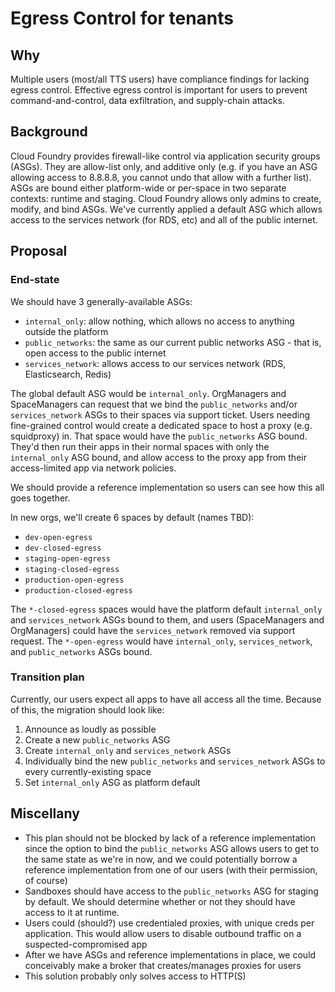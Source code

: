 # Egress Control for tenants

## Why

Multiple users (most/all TTS users) have compliance findings for lacking egress control.
Effective egress control is important for users to prevent command-and-control, data 
exfiltration, and supply-chain attacks.

## Background

Cloud Foundry provides firewall-like control via application security groups (ASGs). They
are allow-list only, and additive only (e.g. if you have an ASG allowing access to 8.8.8.8, 
you cannot undo that allow with a further list). ASGs are bound either platform-wide or per-space
in two separate contexts: runtime and staging. Cloud Foundry allows only admins to create,
modify, and bind ASGs. We've currently applied a default ASG which
allows access to the services network (for RDS, etc) and all of the public internet.

## Proposal

### End-state

We should have 3 generally-available ASGs:
- `internal_only`: allow nothing, which allows no access to anything outside the platform
- `public_networks`: the same as our current public networks ASG - that is, open access to the public internet
- `services_network`: allows access to our services network (RDS, Elasticsearch, Redis)

The global default ASG would be `internal_only`. OrgManagers and SpaceManagers can request that we bind the
`public_networks` and/or `services_network` ASGs to their spaces via support ticket. Users needing fine-grained
control would create a dedicated space to host a proxy (e.g. squidproxy) in. That space would have
the `public_networks` ASG bound. They'd then run their apps in their normal spaces with only the `internal_only`
ASG bound, and allow access to the proxy app from their access-limited app via network policies.

We should provide a reference implementation so users can see how this all goes together.

In new orgs, we'll create 6 spaces by default (names TBD):
- `dev-open-egress`
- `dev-closed-egress`
- `staging-open-egress`
- `staging-closed-egress`
- `production-open-egress`
- `production-closed-egress`

The `*-closed-egress` spaces would have the platform default `internal_only` and `services_network` 
ASGs bound to them, and users (SpaceManagers and OrgManagers) could have the `services_network` removed via
support request. 
The `*-open-egress` would have `internal_only`, `services_network`, and `public_networks` ASGs bound.

### Transition plan

Currently, our users expect all apps to have all access all the time. Because of this, the migration should look like:

1. Announce as loudly as possible
2. Create a new `public_networks` ASG
3. Create `internal_only` and `services_network` ASGs
4. Individually bind the new `public_networks` and `services_network` ASGs to every currently-existing space
5. Set `internal_only` ASG as platform default

## Miscellany

- This plan should not be blocked by lack of a reference implementation since the option
  to bind the `public_networks` ASG allows users to get to the same state as we're in now,
  and we could potentially borrow a reference implementation from one of our users (with
  their permission, of course)
- Sandboxes should have access to the `public_networks` ASG for staging by default. We should
  determine whether or not they should have access to it at runtime.
- Users could (should?) use credentialed proxies, with unique creds per application.
  This would allow users to disable outbound traffic on a suspected-compromised app
- After we have ASGs and reference implementations in place, we could conceivably
  make a broker that creates/manages proxies for users
- This solution probably only solves access to HTTP(S)
